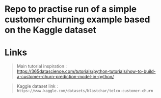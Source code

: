 # Repo to practise run of a simple customer churning example based on the Kaggle dataset 

# Links

> Main tutorial inspiration : https://365datascience.com/tutorials/python-tutorials/how-to-build-a-customer-churn-prediction-model-in-python/

> Kaggle dataset link : `https://www.kaggle.com/datasets/blastchar/telco-customer-churn`